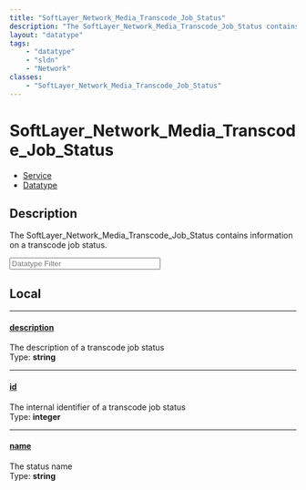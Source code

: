 ```yaml
---
title: "SoftLayer_Network_Media_Transcode_Job_Status"
description: "The SoftLayer_Network_Media_Transcode_Job_Status contains information on a transcode job status."
layout: "datatype"
tags:
    - "datatype"
    - "sldn"
    - "Network"
classes:
    - "SoftLayer_Network_Media_Transcode_Job_Status"
---
```


# SoftLayer_Network_Media_Transcode_Job_Status
<div id='service-datatype'>
    <ul id='sldn-reference-tabs'>
    <li id='service'> <a href='/reference/services/SoftLayer_Network_Media_Transcode_Job_Status' >Service</a></li>    <li id='datatype'> <a href='/reference/datatypes/SoftLayer_Network_Media_Transcode_Job_Status' >Datatype</a></li>
    </ul>
</div>

## Description 


The SoftLayer_Network_Media_Transcode_Job_Status contains information on a transcode job status. 





<!-- Filer BEGIN -->
<div class="view-filters">
        <div class="clearfix">
            <div class="search-input-box">
                <input placeholder="Datatype Filter" onkeyup="titleSearch(inputId='prop-input', divId='properties', elementClass='prop-row')" 
                    type="text" id="prop-input" value="" size="30" maxlength="128" class="form-text">
            </div>
        </div>
</div>
<!-- Filer END -->

<div id="properties" class="content">
<div id="localProperties" class="prop-content" >

## Local
<div class="prop-row">

-----
[description]: #description
#### [description]
The description of a transcode job status  
<span class="type-label">Type: </span>**string**  



</div>
<div class="prop-row">

-----
[id]: #id
#### [id]
The internal identifier of a transcode job status  
<span class="type-label">Type: </span>**integer**  



</div>
<div class="prop-row">

-----
[name]: #name
#### [name]
The status name  
<span class="type-label">Type: </span>**string**  



</div>
</div>
<!-- LOCAL PROPERTY END -->

</div>


